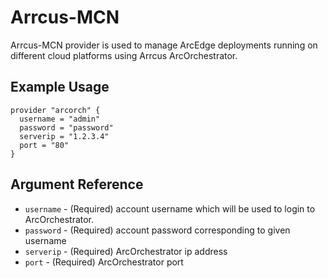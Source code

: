 # <provider> Arrcus-MCN

Arrcus-MCN provider is used to manage ArcEdge deployments running on different cloud platforms using Arrcus ArcOrchestrator. 

## Example Usage

```hcl
provider "arcorch" {
  username = "admin"
  password = "password"
  serverip = "1.2.3.4"
  port = "80"
}
```

## Argument Reference

* `username` - (Required) account username which will be used to login to  ArcOrchestrator.
* `password` - (Required) account password corresponding to given username
* `serverip` - (Required) ArcOrchestrator ip address
* `port` - (Required) ArcOrchestrator port
